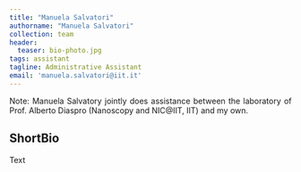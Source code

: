 ```yaml
---
title: "Manuela Salvatori"
authorname: "Manuela Salvatori"
collection: team
header:
  teaser: bio-photo.jpg
tags: assistant
tagline: Administrative Assistant 
email: 'manuela.salvatori@iit.it'
---
```


<p align= "justify">
Note: Manuela Salvatory jointly does assistance between the laboratory of Prof. Alberto Diaspro (Nanoscopy and NIC@IIT, IIT) and my own.

<h2>ShortBio</h2>
Text 

<!---{% include author-research-themes.html %}--->
<!---{% include team-member-collaborators.html %}--->
<!---{% include publication-list.html %}--->
